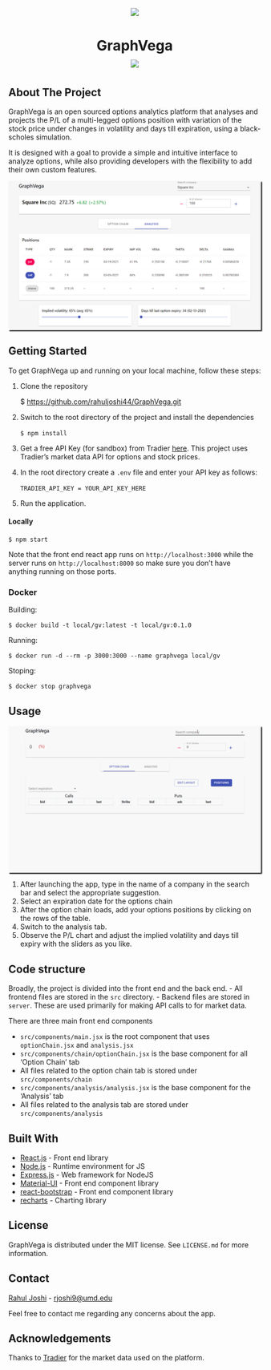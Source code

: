 <p align="center">

<img src="https://github.com/rahuljoshi44/GraphVega/blob/master/public/vega.png" width="200">

<h1 align="center">

GraphVega  
<img src="https://img.shields.io/badge/License-MIT-yellow.svg">

</h1>

</p>

## About The Project

GraphVega is an open sourced options analytics platform that analyses
and projects the P/L of a multi-legged options position with variation
of the stock price under changes in volatility and days till expiration,
using a black-scholes simulation.

It is designed with a goal to provide a simple and intuitive interface
to analyze options, while also providing developers with the flexibility
to add their own custom features.

<p align="center" style="box-shadow: 2px 2px 2px black;">

<img src="./media/demo-1.png" width="550">

</p>

## Getting Started

To get GraphVega up and running on your local machine, follow these
steps:

1.  Clone the repository
    
    $ https://github.com/rahuljoshi44/GraphVega.git

2.  Switch to the root directory of the project and install the
    dependencies
    
    `$ npm install`

3.  Get a free API Key (for sandbox) from Tradier
    [here](https://developer.tradier.com/user/sign_up?_ga=2.9691381.1305307848.1613100396-1783872143.1609733953).
    This project uses Tradier’s market data API for options and stock
    prices.

4.  In the root directory create a `.env` file and enter your API key as
    follows:
    
    `TRADIER_API_KEY = YOUR_API_KEY_HERE`

5.  Run the application.

#### Locally

    $ npm start

Note that the front end react app runs on `http://localhost:3000` while
the server runs on `http://localhost:8000` so make sure you don’t have
anything running on those ports.

### Docker

Building:

    $ docker build -t local/gv:latest -t local/gv:0.1.0

Running:

    $ docker run -d --rm -p 3000:3000 --name graphvega local/gv

Stoping:

    $ docker stop graphvega

## Usage

<p align="center" style="box-shadow: 2px 2px 2px black;">

<img src="./media/graphvega-adding-positions.gif" width="550">

</p>

1.  After launching the app, type in the name of a company in the search
    bar and select the appropriate suggestion.
2.  Select an expiration date for the options chain
3.  After the option chain loads, add your options positions by clicking
    on the rows of the table.
4.  Switch to the analysis tab.
5.  Observe the P/L chart and adjust the implied volatility and days
    till expiry with the sliders as you like.

## Code structure

Broadly, the project is divided into the front end and the back end. -
All frontend files are stored in the `src` directory. - Backend files
are stored in `server`. These are used primarily for making API calls to
for market data.

There are three main front end components

  - `src/components/main.jsx` is the root component that uses
    `optionChain.jsx` and `analysis.jsx`
  - `src/components/chain/optionChain.jsx` is the base component for all
    ‘Option Chain’ tab
  - All files related to the option chain tab is stored under
    `src/components/chain`
  - `src/components/analysis/analysis.jsx` is the base component for the
    ‘Analysis’ tab
  - All files related to the analysis tab are stored under
    `src/components/analysis`

## Built With

  - [React.js](https://reactjs.org/) - Front end library
  - [Node.js](https://nodejs.org/en/) - Runtime environment for JS
  - [Express.js](https://expressjs.com/) - Web framework for NodeJS
  - [Material-UI](https://material-ui.com/) - Front end component
    library
  - [react-bootstrap](https://react-bootstrap.github.io/) - Front end
    component library
  - [recharts](https://recharts.org/en-US/) - Charting library

## License

GraphVega is distributed under the MIT license. See `LICENSE.md` for
more information.

## Contact

[Rahul Joshi](https://www.linkedin.com/in/rahuljoshi4/) -
rjoshi9@umd.edu

Feel free to contact me regarding any concerns about the app.

## Acknowledgements

Thanks to [Tradier](https://tradier.com/) for the market data used on
the platform.
